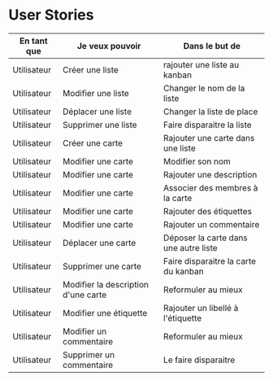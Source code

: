 # User Stories

|En tant que|Je veux pouvoir| Dans le but de|
|---|---|---|
|Utilisateur| Créer une liste | rajouter une liste au kanban |
|Utilisateur| Modifier une liste | Changer le nom de la liste |
|Utilisateur| Déplacer une liste | Changer la liste de place |
|Utilisateur| Supprimer une liste | Faire disparaitre la liste |
|Utilisateur| Créer une carte | Rajouter une carte dans une liste |
|Utilisateur| Modifier une carte | Modifier son nom |
|Utilisateur| Modifier une carte | Rajouter une description |
|Utilisateur| Modifier une carte | Associer des membres à la carte |
|Utilisateur| Modifier une carte | Rajouter des étiquettes |
|Utilisateur| Modifier une carte | Rajouter un commentaire |
|Utilisateur| Déplacer une carte | Déposer la carte dans une autre liste |
|Utilisateur| Supprimer une carte | Faire disparaitre la carte du kanban |
|Utilisateur| Modifier la description d'une carte | Reformuler au mieux |
|Utilisateur| Modifier une étiquette | Rajouter un libellé à l'étiquette |
|Utilisateur| Modifier un commentaire | Reformuler au mieux |
|Utilisateur| Supprimer un commentaire | Le faire disparaitre |
